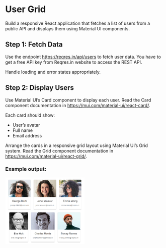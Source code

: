 # User Grid
Build a responsive React application that fetches a list of users from a public API and displays them using Material UI components. 

## Step 1: Fetch Data
Use the endpoint https://reqres.in/api/users to fetch user data. You have to get a free API key from Reqres.in website to access the REST API.

Handle loading and error states appropriately.

## Step 2: Display Users
Use Material UI’s Card component to display each user. Read the Card component documentation in https://mui.com/material-ui/react-card/.

Each card should show:
- User’s avatar
- Full name
- Email address

Arrange the cards in a responsive grid layout using Material UI’s Grid system. Read the Grid component documentation in https://mui.com/material-ui/react-grid/.

### Example output:

<img src="./src/assets/usergrid.png" alt="User Grid" style="width: 50%;" />
